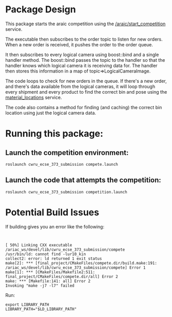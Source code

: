# Package Design

This package starts the araic competition using the [/araic/start_competition](https://bitbucket.org/osrf/ariac/wiki/2019/competition_interface_documentation) service.

The executable then subscribes to the order topic to listen for new orders. When a new order is received, it pushes the order to the order queue.

It then subscribes to every logical camera using boost::bind and a single handler method. The boost::bind passes the topic to the handler so that the handler knows which logical camera it is receiving data for. The handler then stores this information in a map of topic=>LogicalCameraImage.

The code loops to check for new orders in the queue. If there's a new order, and there's data available from the logical cameras, it will loop through every shipment and every product to find the correct bin and pose using the [material_locations](https://bitbucket.org/osrf/ariac/wiki/2019/competition_interface_documentation) service.

The code also contains a method for finding (and caching) the correct bin location using just the logical camera data.

# Running this package:

## Launch the competition environment:

```
roslaunch cwru_ecse_373_submission compete.launch
```

## Launch the code that attempts the competition:

```
roslaunch cwru_ecse_373_submission competition.launch
```

# Potential Build Issues

If building gives you an error like the following:

```


[ 50%] Linking CXX executable /ariac_ws/devel/lib/cwru_ecse_373_submission/compete
/usr/bin/ld: cannot find -lur10_kin
collect2: error: ld returned 1 exit status
make[2]: *** [final_project/CMakeFiles/compete.dir/build.make:191: /ariac_ws/devel/lib/cwru_ecse_373_submission/compete] Error 1
make[1]: *** [CMakeFiles/Makefile2:511: final_project/CMakeFiles/compete.dir/all] Error 2
make: *** [Makefile:141: all] Error 2
Invoking "make -j7 -l7" failed
```

Run:
```
export LIBRARY_PATH
LIBRARY_PATH="$LD_LIBRARY_PATH"
```
